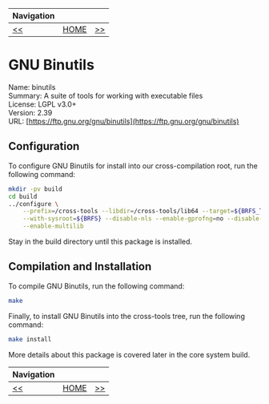 | Navigation |||
| --- | --- | ---: |
| [<<](./ISL.md) | [HOME](../README.md) | [>>](./GNUGCCp1.md) |

# GNU Binutils

Name: binutils<br />
Summary: A suite of tools for working with executable files<br />
License: LGPL v3.0+<br />
Version: 2.39<br />
URL: [https://ftp.gnu.org/gnu/binutils](https://ftp.gnu.org/gnu/binutils)<br />

## Configuration

To configure GNU Binutils for install into our cross-compilation root, run the following command:

```bash
mkdir -pv build
cd build
../configure \
    --prefix=/cross-tools --libdir=/cross-tools/lib64 --target=${BRFS_TARGET} \
    --with-sysroot=${BRFS} --disable-nls --enable-gprofng=no --disable-werror \
    --enable-multilib
```

Stay in the build directory until this package is installed.

## Compilation and Installation

To compile GNU Binutils, run the following command:

```bash
make
```

Finally, to install GNU Binutils into the cross-tools tree, run the following command:

```bash
make install
```

More details about this package is covered later in the core system build.

| Navigation |||
| --- | --- | ---: |
| [<<](./ISL.md) | [HOME](../README.md) | [>>](./GNUGCCp1.md) |
